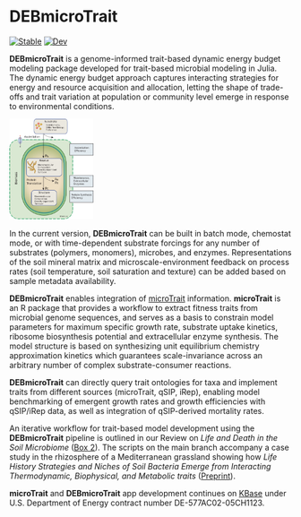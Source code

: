 # DEBmicroTrait

[![Stable](https://img.shields.io/badge/docs-stable-blue.svg)](https://giannamars.github.io/DEBmicroTrait.jl/stable/)
[![Dev](https://img.shields.io/badge/docs-dev-blue.svg)](https://giannamars.github.io/DEBmicroTrait.jl/dev/)


**DEBmicroTrait** is a genome-informed trait-based dynamic energy budget modeling package developed for trait-based microbial modeling in Julia. The dynamic energy budget approach captures interacting strategies for energy and resource acquisition and allocation, letting the shape of trade-offs and trait variation at population or community level emerge in response to environmental conditions.

<img src="/files/EESA21-042.png" width="150">

 In the current version, **DEBmicroTrait** can be built in batch mode, chemostat mode, or with time-dependent substrate forcings for any number of substrates (polymers, monomers), microbes, and enzymes. Representations of the soil mineral matrix and microscale-environment feedback on process rates (soil temperature, soil saturation and texture) can be added based on sample metadata availability.

**DEBmicroTrait** enables integration of [microTrait](https://github.com/ukaraoz/microtrait) information. **microTrait** is an R package that provides a workflow to extract fitness traits from microbial genome sequences, and serves as a basis to constrain model parameters for maximum specific growth rate, substrate uptake kinetics, ribosome biosynthesis potential and extracellular enzyme synthesis. The model structure is based on synthesizing unit equilibrium chemistry approximation kinetics which guarantees scale-invariance across an arbitrary number of complex substrate-consumer reactions.

**DEBmicroTrait** can directly query trait ontologies for taxa and implement traits from different sources (microTrait, qSIP, iRep), enabling model benchmarking of emergent growth rates and growth efficiencies with qSIP/iRep data, as well as integration of qSIP-derived mortality rates.

An iterative workflow for trait-based model development using the **DEBmicroTrait** pipeline is outlined in our Review on *Life and Death in the Soil Microbiome* ([Box 2](https://www.nature.com/articles/s41579-022-00695-z)). The scripts on the main branch accompany a case study in the rhizosphere of a Mediterranean grassland showing how *Life History Strategies and Niches of Soil Bacteria Emerge from Interacting Thermodynamic, Biophysical, and Metabolic traits*  ([Preprint](https://www.biorxiv.org/content/10.1101/2022.06.29.498137v1.abstract)).

 **microTrait** and **DEBmicroTrait** app development continues on [KBase](https://www.kbase.us/) under U.S. Department of Energy contract number DE-577AC02-05CH1123.   
